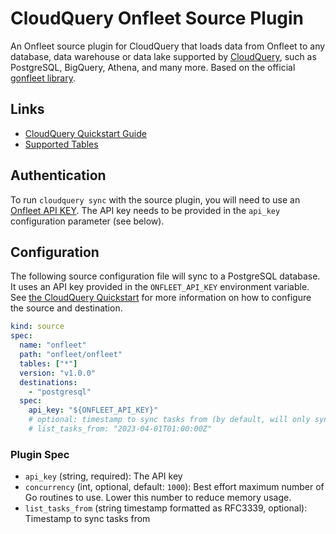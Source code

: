 # CloudQuery Onfleet Source Plugin

An Onfleet source plugin for CloudQuery that loads data from Onfleet to any database, data warehouse or data lake supported by [CloudQuery](https://www.cloudquery.io/), such as PostgreSQL, BigQuery, Athena, and many more. Based on the official [gonfleet library](https://github.com/onfleet/gonfleet/blob/main/LICENSE).

## Links

- [CloudQuery Quickstart Guide](https://www.cloudquery.io/docs/quickstart)
- [Supported Tables](tables/README.md)

## Authentication

To run `cloudquery sync` with the source plugin, you will need to use an [Onfleet API KEY](https://docs.onfleet.com/reference/authentication).
The API key needs to be provided in the `api_key` configuration parameter (see below).

## Configuration

The following source configuration file will sync to a PostgreSQL database. It uses an API key provided in the `ONFLEET_API_KEY` environment variable.
See [the CloudQuery Quickstart](https://www.cloudquery.io/docs/quickstart) for more information on how to configure the source and destination.

```yaml
kind: source
spec:
  name: "onfleet"
  path: "onfleet/onfleet"
  tables: ["*"]
  version: "v1.0.0"
  destinations:
    - "postgresql"
  spec:
    api_key: "${ONFLEET_API_KEY}"
    # optional: timestamp to sync tasks from (by default, will only sync last 3 months of tasks)
    # list_tasks_from: "2023-04-01T01:00:00Z"
```
### Plugin Spec

- `api_key` (string, required): The API key
- `concurrency` (int, optional, default: `1000`): Best effort maximum number of Go routines to use. Lower this number to reduce memory usage.
- `list_tasks_from` (string timestamp formatted as RFC3339, optional): Timestamp to sync tasks from